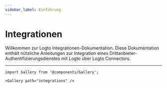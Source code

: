 ```yaml
---
sidebar_label: Einführung
---
```


# Integrationen

Willkommen zur Logto Integrationen-Dokumentation. Diese Dokumentation enthält nützliche Anleitungen zur Integration eines Drittanbieter-Authentifizierungsdienstes mit Logto über Logto Connectors.

---

```mdx-code-block
import Gallery from '@components/Gallery';

<Gallery path="integrations" />
```
